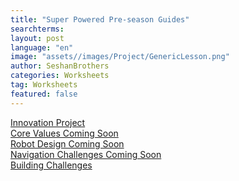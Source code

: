 ```yaml
---
title: "Super Powered Pre-season Guides"
searchterms:
layout: post
language: "en"
image: "assets//images/Project/GenericLesson.png"
author: SeshanBrothers
categories: Worksheets
tag: Worksheets
featured: false
---
```


<a href="/translations/en-us/Worksheets/2022PreSeasonIP.pdf">Innovation Project</a> <br>
<a href="">Core Values Coming Soon</a><br>
<a href="">Robot Design Coming Soon</a><br>
<a href="">Navigation Challenges Coming Soon</a><br>
<a href="/translations/en-us/Worksheets/2022PreSeasonBuildingChallenges.pdf">Building Challenges</a>
